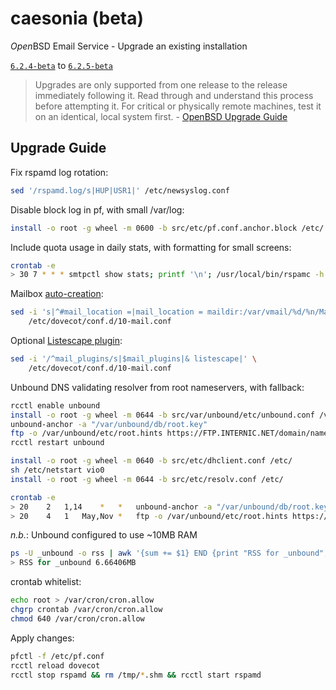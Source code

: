 # caesonia (beta)
*Open*BSD Email Service - Upgrade an existing installation

[`6.2.4-beta`](https://github.com/vedetta-com/caesonia/tree/v6.2.4-beta) to [`6.2.5-beta`](https://github.com/vedetta-com/caesonia/tree/v6.2.5-beta)

> Upgrades are only supported from one release to the release immediately following it. Read through and understand this process before attempting it. For critical or physically remote machines, test it on an identical, local system first. - [OpenBSD Upgrade Guide](http://www.openbsd.org/faq/index.html)

## Upgrade Guide

Fix rspamd log rotation:
```sh
sed '/rspamd.log/s|HUP|USR1|' /etc/newsyslog.conf
```

Disable block log in pf, with small /var/log:
```sh
install -o root -g wheel -m 0600 -b src/etc/pf.conf.anchor.block /etc/
```

Include quota usage in daily stats, with formatting for small screens:
```sh
crontab -e
> 30 7 * * * smtpctl show stats; printf '\n'; /usr/local/bin/rspamc -h /var/run/rspamd/rspamd.sock stat; /usr/local/bin/doveadm -f pager replicator status '*'; printf '\n'; /usr/local/bin/doveadm -f pager quota get -A
```

Mailbox [auto-creation](https://wiki2.dovecot.org/MailLocation):
```sh
sed -i 's|^#mail_location =|mail_location = maildir:/var/vmail/%d/%n/Maildir:LAYOUT=fs|' \
	/etc/dovecot/conf.d/10-mail.conf
```

Optional [Listescape plugin](https://wiki2.dovecot.org/Plugins/Listescape):
```sh
sed -i '/^mail_plugins/s|$mail_plugins|& listescape|' \
	/etc/dovecot/conf.d/10-mail.conf
```

Unbound DNS validating resolver from root nameservers, with fallback:
```sh
rcctl enable unbound
install -o root -g wheel -m 0644 -b src/var/unbound/etc/unbound.conf /var/unbound/etc/
unbound-anchor -a "/var/unbound/db/root.key"
ftp -o /var/unbound/etc/root.hints https://FTP.INTERNIC.NET/domain/named.cache
rcctl restart unbound

install -o root -g wheel -m 0640 -b src/etc/dhclient.conf /etc/
sh /etc/netstart vio0
install -o root -g wheel -m 0644 -b src/etc/resolv.conf /etc/

crontab -e
> 20	2	1,14	*	*	unbound-anchor -a "/var/unbound/db/root.key" && rcctl restart unbound
> 20	4	1	May,Nov	*	ftp -o /var/unbound/etc/root.hints https://FTP.INTERNIC.NET/domain/named.cache && rcctl restart unbound
```

*n.b.*: Unbound configured to use ~10MB RAM
```sh
ps -U _unbound -o rss | awk '{sum += $1} END {print "RSS for _unbound", sum/1024 "MB"}'  
> RSS for _unbound 6.66406MB
```

crontab whitelist:
```sh
echo root > /var/cron/cron.allow
chgrp crontab /var/cron/cron.allow
chmod 640 /var/cron/cron.allow
```

Apply changes:
```sh
pfctl -f /etc/pf.conf
rcctl reload dovecot
rcctl stop rspamd && rm /tmp/*.shm && rcctl start rspamd
```

